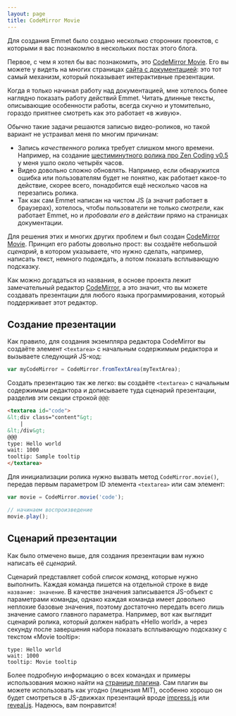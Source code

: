 ```yaml
---
layout: page
title: CodeMirror Movie
---
```

Для создания Emmet было создано несколько сторонних проектов, с которыми я вас познакомлю в нескольких постах этого блога.

Первое, с чем я хотел бы вас познакомить, это [CodeMirror Movie](https://github.com/sergeche/codemirror-movie). Его вы можете у видеть на многих страницах [сайта с документацией](http://docs.emmet.io): это тот самый механизм, который показывает интерактивные презентации.

Когда я только начинал работу над документацией, мне хотелось более наглядно показать работу действий Emmet. Читать длинные тексты, описывающие особенности работы, всегда скучно и утомительно, гораздо приятнее смотреть как это работает «в живую».

Обычно такие задачи решаются записью видео-роликов, но такой вариант не устраивал меня по многим причинам:

* Запись *качественного* ролика требует слишком много времени. Например, на создание [шестиминутного ролика про Zen Coding v0.5](https://vimeo.com/7405114) у меня ушло около четырёх часов.
* Видео довольно сложно обновлять. Например, если обнаружится ошибка или пользователям будет не понятно, как работает какое-то действие, скорее всего, понадобится ещё несколько часов на перезапись ролика.
* Так как сам Emmet написан на чистом JS (а значит работает в браузерах), хотелось, чтобы пользователи не только *смотрели*, как работает Emmet, но и *пробовали его в действии* прямо на страницах документации.

Для решения этих и многих других проблем и был создан [CodeMirror Movie](https://github.com/sergeche/codemirror-movie). Принцип его работы довольно прост: вы создаёте небольшой *сценарий*, в котором указываете, что нужно сделать, например, написать текст, немного подождать, а потом показать всплывающую подсказку.

Как можно догадаться из названия, в основе проекта лежит замечательный редактор [CodeMirror](http://codemirror.net), а это значит, что вы можете создавать презентации для любого языка программирования, который поддерживает этот редактор.

## Создание презентации

Как правило, для создания экземпляра редактора CodeMirror вы создаёте элемент `<textarea>` с начальным содержимым редактора и вызываете следующий JS-код:

```javascript
var myCodeMirror = CodeMirror.fromTextArea(myTextArea);
```

Создать презентацию так же легко: вы создаёте `<textarea>` с начальным содержимым редактора и дописываете туда сценарий презентации, разделив эти секции строкой `@@@`:

```html
<textarea id="code">
&lt;div class="content"&gt;
    |
&lt;/div&gt;
@@@
type: Hello world
wait: 1000
tooltip: Sample tooltip
</textarea>
```

Для инициализации ролика нужно вызвать метод `CodeMirror.movie()`, передав первым параметром ID элемента `<textarea>` или сам элемент:

```javascript
var movie = CodeMirror.movie('code');

// начинаем воспроизведение
movie.play();
```

## Сценарий презентации

Как было отмечено выше, для создания презентации вам нужно написать её *сценарий*. 

Сценарий представляет собой *список команд*, которые нужно выполнить. Каждая команда пишется на отдельной строке в виде `название: значение`. В качестве значения записывается JS-объект с параметрами команды, однако каждая команда имеет довольно неплохие базовые значения, поэтому достаточно передать всего лишь значение самого главного параметра. Например, вот как выглядит сценарий ролика, который должен набрать «Hello world», а через секунду после завершения набора показать всплывающую подсказку с текстом «Movie tooltip»:

	type: Hello world
	wait: 1000
	tooltip: Movie tooltip
	

Более подробную информацию о всех командах и примеры использования можно найти на [странице плагина](https://github.com/sergeche/codemirror-movie). Сам плагин вы можете использовать как угодно (лицензия MIT), особенно хорошо он будет смотреться в JS-движках презентаций вроде [impress.js](http://bartaz.github.com/impress.js/) или [reveal.js](http://lab.hakim.se/reveal-js/). Надеюсь, вам понравится!